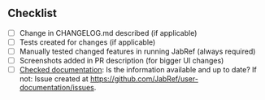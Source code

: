 <!-- 
Describe the changes you have made here: what, why, ... 
Link issues by using the following pattern: #333.
If you fixed a koppor issue, link it with following pattern: [koppor#47](https://github.com/koppor/jabref/issues/47).
The title of the PR must not reference an issue, because GitHub does not support autolinking there.
-->

## Checklist

<!-- 
- All items with `[ ]` are still a TODO.
- All items checked with `[x]` are done.
- Remove item not applicable
-->

- [ ] Change in CHANGELOG.md described (if applicable)
- [ ] Tests created for changes (if applicable)
- [ ] Manually tested changed features in running JabRef (always required)
- [ ] Screenshots added in PR description (for bigger UI changes)
- [ ] [Checked documentation](https://docs.jabref.org/): Is the information available and up to date? If not: Issue created at <https://github.com/JabRef/user-documentation/issues>.
